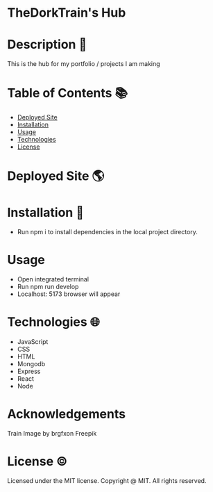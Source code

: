 # TheDorkTrain's Hub

# Description 📝

This is the hub for my portfolio / projects I am making

# Table of Contents 📚

 - [Deployed Site](#deployed-site)
 - [Installation](#installation)
 - [Usage](#usage)
 - [Technologies](#technologies)
 - [License](#license)


# Deployed Site 🌎

# Installation 📎
- Run npm i to install dependencies in the local project directory.

# Usage
 - Open integrated terminal
 - Run npm run develop
 - Localhost: 5173 browser will appear 

# Technologies 🌐

- JavaScript
- CSS
- HTML
- Mongodb
- Express
- React
- Node

# Acknowledgements
Train Image by brgfxon Freepik

# License ©

Licensed under the MIT license. Copyright @ MIT. All rights reserved.


